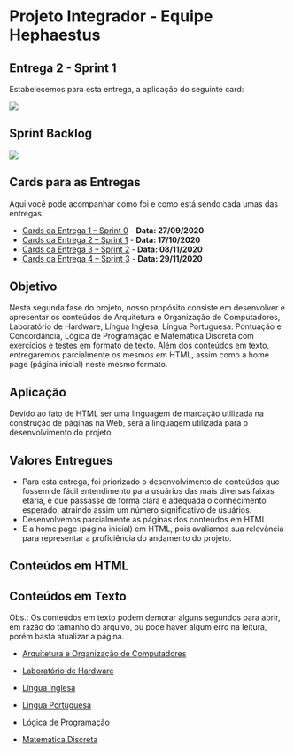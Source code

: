 # Projeto Integrador - Equipe Hephaestus

## Entrega 2 - Sprint 1 

Estabelecemos para esta entrega, a aplicação do seguinte card:

![](https://github.com/AndreSilva358/Hephaestus---Projeto-Integrador/blob/Sprint-1/Sprint%201/Sprint%201.png?raw=true)

## Sprint Backlog

![](https://github.com/AndreSilva358/Hephaestus---Projeto-Integrador/blob/Sprint-1/Sprint%201/sprints_backlog_page-0002.jpg)

## Cards para as Entregas

Aqui você pode acompanhar como foi e como está sendo cada umas das entregas.

- [Cards da Entrega 1 – Sprint 0]( https://github.com/AndreSilva358/Hephaestus---Projeto-Integrador/projects/2) - **Data: 27/09/2020**
- [Cards da Entrega 2 – Sprint 1]( https://github.com/AndreSilva358/Hephaestus---Projeto-Integrador/projects/1) - **Data: 17/10/2020**
- [Cards da Entrega 3 – Sprint 2]( https://github.com/AndreSilva358/Hephaestus---Projeto-Integrador/projects/3) - **Data: 08/11/2020**
- [Cards da Entrega 4 – Sprint 3](https://github.com/AndreSilva358/Hephaestus---Projeto-Integrador/projects/4) - **Data: 29/11/2020**

## Objetivo

Nesta segunda fase do projeto, nosso propósito consiste em desenvolver e apresentar os conteúdos de Arquitetura e Organização de Computadores, Laboratório de Hardware, Língua Inglesa, Língua Portuguesa: Pontuação e Concordância, Lógica de Programação e Matemática Discreta com exercícios e testes em formato de texto. Além dos conteúdos em texto, entregaremos parcialmente os mesmos em HTML, assim como a home page (página inicial) neste mesmo formato.

## Aplicação

Devido ao fato de HTML ser uma linguagem de marcação utilizada na construção de páginas na Web, será a linguagem utilizada para o desenvolvimento do projeto.

## Valores Entregues

- Para esta entrega, foi priorizado o desenvolvimento de conteúdos que fossem de fácil entendimento para usuários das mais diversas faixas etária, e que passasse de forma clara e adequada o conhecimento esperado, atraindo assim um número significativo de usuários. 
- Desenvolvemos parcialmente as páginas dos conteúdos em HTML.
- E a home page (página inicial) em HTML, pois avaliamos sua relevância para representar a proficiência do andamento do projeto.

## Conteúdos em HTML


## Conteúdos em Texto

Obs.: Os conteúdos em texto podem demorar alguns segundos para abrir, em razão do tamanho do arquivo, ou pode haver algum erro na leitura, porém basta atualizar a página.

- [Arquitetura e Organização de Computadores](https://github.com/AndreSilva358/Hephaestus---Projeto-Integrador/blob/Sprint-1/Sprint%201/Conte%C3%BAdos%20em%20texto/Arquitetura%20e%20Organiza%C3%A7%C3%A3o%20de%20Computadores.pdf)

- [Laboratório de Hardware](https://github.com/AndreSilva358/Hephaestus---Projeto-Integrador/blob/Sprint-1/Sprint%201/Conte%C3%BAdos%20em%20texto/Laborat%C3%B3rio%20de%20Hardware.pdf)

- [Língua Inglesa](https://github.com/AndreSilva358/Hephaestus---Projeto-Integrador/blob/Sprint-1/Sprint%201/Conte%C3%BAdos%20em%20texto/L%C3%ADngua%20Inglesa.pdf)

- [Língua Portuguesa](https://github.com/AndreSilva358/Hephaestus---Projeto-Integrador/blob/Sprint-1/Sprint%201/Conte%C3%BAdos%20em%20texto/L%C3%ADngua%20Portuguesa.pdf)

- [Lógica de Programação]()

- [Matemática Discreta]()
